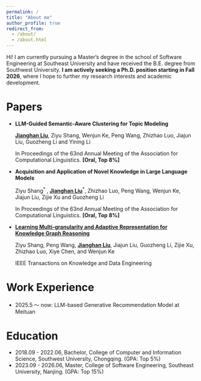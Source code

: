 ```yaml
---
permalink: /
title: "About me"
author_profile: true
redirect_from: 
  - /about/
  - /about.html
---
```

Hi! I am currently pursuing a Master’s degree in the school of Software Engineering at Southeast University and have received the B.E. degree from Southwest University. **I am actively seeking a Ph.D. position starting in Fall 2026**, where I hope to further my research interests and academic development.

Papers
======
- **LLM-Guided Semantic-Aware Clustering for Topic Modeling**

    **<u>Jianghan Liu</u>**, Ziyu Shang, Wenjun Ke, Peng Wang, Zhizhao Luo, Jiajun Liu, Guozheng Li and Yining Li
    
    In Proceedings of the 63nd Annual Meeting of the Association for Computational Linguistics. **[Oral, Top 8%]**

- **Acquisition and Application of Novel Knowledge in Large Language Models**

    Ziyu Shang<sup>* </sup>, **<u>Jianghan Liu</u>**<sup>*</sup>, Zhizhao Luo, Peng Wang, Wenjun Ke, Jiajun Liu, Zijie Xu and Guozheng Li

    In Proceedings of the 63nd Annual Meeting of the Association for Computational Linguistics. **[Oral, Top 8%]**

- [**Learning Multi-granularity and Adaptive Representation for Knowledge Graph Reasoning**](https://ieeexplore.ieee.org/abstract/document/11037276/)

    Ziyu Shang, Peng Wang, **<u>Jianghan Liu</u>**, Jiajun Liu, Guozheng Li, Zijie Xu, Zhizhao Luo, Xiye Chen, and Wenjun Ke

    IEEE Transactions on Knowledge and Data Engineering


Work Experience
======
- 2025.5 ～ now: LLM-based Generative Recommendation Model at Meituan


Education
======
- 2018.09 - 2022.06, Bachelor, College of Computer and Information Science, Southwest University, Chongqing. (GPA: Top 5%)
- 2023.09 - 2026.06, Master, College of Software Engineering, Southeast University, Nanjing. (GPA: Top 15%)